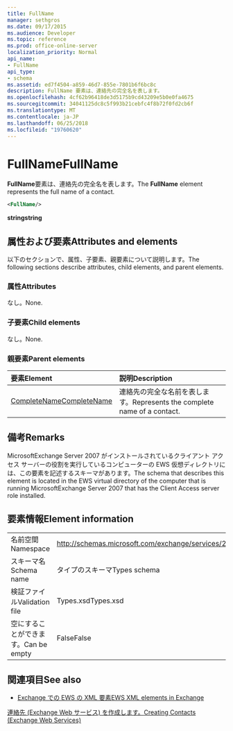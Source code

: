 ```yaml
---
title: FullName
manager: sethgros
ms.date: 09/17/2015
ms.audience: Developer
ms.topic: reference
ms.prod: office-online-server
localization_priority: Normal
api_name:
- FullName
api_type:
- schema
ms.assetid: ed7f4504-a859-46d7-855e-7801b6f6bc8c
description: FullName 要素は、連絡先の完全名を表します。
ms.openlocfilehash: 4cf62b96418de3d5175b9cd43209e5b0e0fa4675
ms.sourcegitcommit: 34041125dc8c5f993b21cebfc4f8b72f0fd2cb6f
ms.translationtype: MT
ms.contentlocale: ja-JP
ms.lasthandoff: 06/25/2018
ms.locfileid: "19760620"
---
```

# <a name="fullname"></a><span data-ttu-id="94b4c-103">FullName</span><span class="sxs-lookup"><span data-stu-id="94b4c-103">FullName</span></span>

<span data-ttu-id="94b4c-104">**FullName**要素は、連絡先の完全名を表します。</span><span class="sxs-lookup"><span data-stu-id="94b4c-104">The **FullName** element represents the full name of a contact.</span></span> 
  
```xml
<FullName/>
```

 <span data-ttu-id="94b4c-105">**string**</span><span class="sxs-lookup"><span data-stu-id="94b4c-105">**string**</span></span>
## <a name="attributes-and-elements"></a><span data-ttu-id="94b4c-106">属性および要素</span><span class="sxs-lookup"><span data-stu-id="94b4c-106">Attributes and elements</span></span>

<span data-ttu-id="94b4c-107">以下のセクションで、属性、子要素、親要素について説明します。</span><span class="sxs-lookup"><span data-stu-id="94b4c-107">The following sections describe attributes, child elements, and parent elements.</span></span>
  
### <a name="attributes"></a><span data-ttu-id="94b4c-108">属性</span><span class="sxs-lookup"><span data-stu-id="94b4c-108">Attributes</span></span>

<span data-ttu-id="94b4c-109">なし。</span><span class="sxs-lookup"><span data-stu-id="94b4c-109">None.</span></span>
  
### <a name="child-elements"></a><span data-ttu-id="94b4c-110">子要素</span><span class="sxs-lookup"><span data-stu-id="94b4c-110">Child elements</span></span>

<span data-ttu-id="94b4c-111">なし。</span><span class="sxs-lookup"><span data-stu-id="94b4c-111">None.</span></span>
  
### <a name="parent-elements"></a><span data-ttu-id="94b4c-112">親要素</span><span class="sxs-lookup"><span data-stu-id="94b4c-112">Parent elements</span></span>

|<span data-ttu-id="94b4c-113">**要素**</span><span class="sxs-lookup"><span data-stu-id="94b4c-113">**Element**</span></span>|<span data-ttu-id="94b4c-114">**説明**</span><span class="sxs-lookup"><span data-stu-id="94b4c-114">**Description**</span></span>|
|:-----|:-----|
|[<span data-ttu-id="94b4c-115">CompleteName</span><span class="sxs-lookup"><span data-stu-id="94b4c-115">CompleteName</span></span>](completename.md) <br/> |<span data-ttu-id="94b4c-116">連絡先の完全な名前を表します。</span><span class="sxs-lookup"><span data-stu-id="94b4c-116">Represents the complete name of a contact.</span></span>  <br/> |
   
## <a name="remarks"></a><span data-ttu-id="94b4c-117">備考</span><span class="sxs-lookup"><span data-stu-id="94b4c-117">Remarks</span></span>

<span data-ttu-id="94b4c-118">MicrosoftExchange Server 2007 がインストールされているクライアント アクセス サーバーの役割を実行しているコンピューターの EWS 仮想ディレクトリには、この要素を記述するスキーマがあります。</span><span class="sxs-lookup"><span data-stu-id="94b4c-118">The schema that describes this element is located in the EWS virtual directory of the computer that is running MicrosoftExchange Server 2007 that has the Client Access server role installed.</span></span>
  
## <a name="element-information"></a><span data-ttu-id="94b4c-119">要素情報</span><span class="sxs-lookup"><span data-stu-id="94b4c-119">Element information</span></span>

|||
|:-----|:-----|
|<span data-ttu-id="94b4c-120">名前空間</span><span class="sxs-lookup"><span data-stu-id="94b4c-120">Namespace</span></span>  <br/> |http://schemas.microsoft.com/exchange/services/2006/types  <br/> |
|<span data-ttu-id="94b4c-121">スキーマ名</span><span class="sxs-lookup"><span data-stu-id="94b4c-121">Schema name</span></span>  <br/> |<span data-ttu-id="94b4c-122">タイプのスキーマ</span><span class="sxs-lookup"><span data-stu-id="94b4c-122">Types schema</span></span>  <br/> |
|<span data-ttu-id="94b4c-123">検証ファイル</span><span class="sxs-lookup"><span data-stu-id="94b4c-123">Validation file</span></span>  <br/> |<span data-ttu-id="94b4c-124">Types.xsd</span><span class="sxs-lookup"><span data-stu-id="94b4c-124">Types.xsd</span></span>  <br/> |
|<span data-ttu-id="94b4c-125">空にすることができます。</span><span class="sxs-lookup"><span data-stu-id="94b4c-125">Can be empty</span></span>  <br/> |<span data-ttu-id="94b4c-126">False</span><span class="sxs-lookup"><span data-stu-id="94b4c-126">False</span></span>  <br/> |
   
## <a name="see-also"></a><span data-ttu-id="94b4c-127">関連項目</span><span class="sxs-lookup"><span data-stu-id="94b4c-127">See also</span></span>



- [<span data-ttu-id="94b4c-128">Exchange での EWS の XML 要素</span><span class="sxs-lookup"><span data-stu-id="94b4c-128">EWS XML elements in Exchange</span></span>](ews-xml-elements-in-exchange.md)


[<span data-ttu-id="94b4c-129">連絡先 (Exchange Web サービス) を作成します。</span><span class="sxs-lookup"><span data-stu-id="94b4c-129">Creating Contacts (Exchange Web Services)</span></span>](http://msdn.microsoft.com/library/4845917e-70d1-481c-bbd7-011ec6571789%28Office.15%29.aspx)

